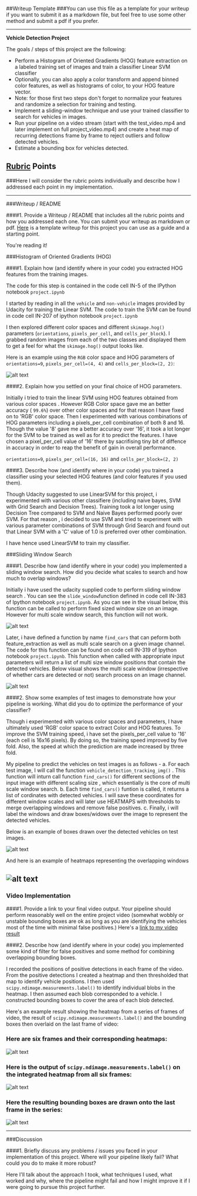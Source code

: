 ##Writeup Template
###You can use this file as a template for your writeup if you want to submit it as a markdown file, but feel free to use some other method and submit a pdf if you prefer.

---

**Vehicle Detection Project**

The goals / steps of this project are the following:

* Perform a Histogram of Oriented Gradients (HOG) feature extraction on a labeled training set of images and train a classifier Linear SVM classifier
* Optionally, you can also apply a color transform and append binned color features, as well as histograms of color, to your HOG feature vector. 
* Note: for those first two steps don't forget to normalize your features and randomize a selection for training and testing.
* Implement a sliding-window technique and use your trained classifier to search for vehicles in images.
* Run your pipeline on a video stream (start with the test_video.mp4 and later implement on full project_video.mp4) and create a heat map of recurring detections frame by frame to reject outliers and follow detected vehicles.
* Estimate a bounding box for vehicles detected.

[//]: # (Image References)
[image1]: ./examples/car_not_car.png
[image2]: ./examples/HOG_example.jpg
[image3]: ./examples/sliding_windows.jpg
[image4]: ./examples/sliding_window.jpg
[image5]: ./examples/bboxes_and_heat.png
[image6]: ./examples/labels_map.png
[image7]: ./examples/output_bboxes.png

[image8]: ./output_images/HOG_image.png
[image9]: ./output_images/car_detection_test_images.png
[image10]: ./output_images/heatmap_test_images.png
[image11]: ./output_images/multiscale_windows.png
[image12]: ./output_images/sliding_window.png


[video1]: ./project_video_output.mp4

## [Rubric](https://review.udacity.com/#!/rubrics/513/view) Points
###Here I will consider the rubric points individually and describe how I addressed each point in my implementation.  

---
###Writeup / README

####1. Provide a Writeup / README that includes all the rubric points and how you addressed each one.  You can submit your writeup as markdown or pdf.  [Here](https://github.com/udacity/CarND-Vehicle-Detection/blob/master/writeup_template.md) is a template writeup for this project you can use as a guide and a starting point.  

You're reading it!

###Histogram of Oriented Gradients (HOG)

####1. Explain how (and identify where in your code) you extracted HOG features from the training images.

The code for this step is contained in the  code cell IN-5 of the IPython notebook `project.ipynb`

I started by reading in all the `vehicle` and `non-vehicle` images provided by Udacity for training the Linear SVM. The code to train the SVM can be found in code cell IN-207 of ipython notebook `project.ipynb`


I then explored different color spaces and different `skimage.hog()` parameters (`orientations`, `pixels_per_cell`, and `cells_per_block`).  I grabbed random images from each of the two classes and displayed them to get a feel for what the `skimage.hog()` output looks like.

Here is an example using the `RGB` color space and HOG parameters of `orientations=9`, `pixels_per_cell=(4, 4)` and `cells_per_block=(2, 2)`:


![alt text][image8]

####2. Explain how you settled on your final choice of HOG parameters.

Initially i tried to train the linear SVM using HOG features obtained from various color spaces . However RGB Color space gave me an better accuracy ( `99.6%`) over other color spaces and for that reason I have fixed on to 'RGB' color space. Then I experimented with various combinations of HOG parameters including a pixels_per_cell combination of both 8 and 16. Though the value '8' gave me a better accuracy over '16', it took a lot longer for the SVM to be trained as well as for it to predict the features. I have chosen a pixel_per_cell value of '16' there by sacrifising tiny bit of diffence in accuracy in order to reap the benefit of gain in overall performance.

  `orientations=9`, `pixels_per_cell=(16, 16)` and `cells_per_block=(2, 2)`

####3. Describe how (and identify where in your code) you trained a classifier using your selected HOG features (and color features if you used them).

Though Udacity suggested to use LinearSVM for this project, i  experimented with various other classifiere (including naive bayes, SVM with Grid Search and Decision Trees). Training took a lot longer using Decision Tree compared to SVM and Naive Bayes performed poorly over SVM. For that reason , i decided to use SVM and tried to experiment with various parameter combinations of SVM through Grid Search and found out that Linear SVM with a 'C' value of 1.0 is preferred over other combination.

I have hence used LinearSVM to train my classifier.

###Sliding Window Search

####1. Describe how (and identify where in your code) you implemented a sliding window search.  How did you decide what scales to search and how much to overlap windows?

Initially i have used the udacity supplied code to perform sliding window search . You can see the `slide_window`function defined in code cell IN-383 of Ipython notebook `project.ipynb`.  As you can see in the visual below, this function can be called to perform fixed sized window size on an image. However for multi scale window search, this function will not work. 


![alt text][image12]

Later, i have defined a function by name `find_cars` that can peform both feature_extraction as well as multi scale search on a given image channel. The code for this function can be found on code cell IN-319 of Ipython notebook `project.ipynb`. This function when called with appropriate input parameters will return a list of multi size window positions that contain the detected vehicles. Below visual shows the  multi scale window (irrespective of whether cars are detected or not) search process on an image channel.

![alt text][image11]

####2. Show some examples of test images to demonstrate how your pipeline is working.  What did you do to optimize the performance of your classifier?

Though i experimented with various color spaces and parameters, I have ultimately used 'RGB' color space to extract Color and HOG features. To improve the SVM training speed, i have set the pixels_per_cell value to '16' (each cell is 16x16 pixels). By doing so, the training speed improved by five fold. Also, the speed at which the prediction are made increased by three fold.

My pipeline to predict the vehicles on test images is as follows -
 a. For each test image, I will call the function `vehicle_detection_tracking_img()` . This function will inturn call function `find_cars()` for different sections of the input image with different scaling size , which essentially is the core of multi scale window search.
 b. Each time `find_cars()` funtion is called, it returns a list of cordinates with detected vehicles. I will save these coordinates for different window scales and will later use HEATMAPS with thresholds to  merge overlapping windows and remove false positives.
 c. Finally, i will label the windows and draw boxes/widows over the image to represent the detected vehicles.
 
 Below is an example of boxes drawn over the detected vehicles on test images.

![alt text][image9]

And here is an example of  heatmaps representing the overlapping windows

![alt text][image10]
---

### Video Implementation

####1. Provide a link to your final video output.  Your pipeline should perform reasonably well on the entire project video (somewhat wobbly or unstable bounding boxes are ok as long as you are identifying the vehicles most of the time with minimal false positives.)
Here's a [link to my video result](./project_video.mp4)


####2. Describe how (and identify where in your code) you implemented some kind of filter for false positives and some method for combining overlapping bounding boxes.

I recorded the positions of positive detections in each frame of the video.  From the positive detections I created a heatmap and then thresholded that map to identify vehicle positions.  I then used `scipy.ndimage.measurements.label()` to identify individual blobs in the heatmap.  I then assumed each blob corresponded to a vehicle.  I constructed bounding boxes to cover the area of each blob detected.  

Here's an example result showing the heatmap from a series of frames of video, the result of `scipy.ndimage.measurements.label()` and the bounding boxes then overlaid on the last frame of video:

### Here are six frames and their corresponding heatmaps:

![alt text][image5]

### Here is the output of `scipy.ndimage.measurements.label()` on the integrated heatmap from all six frames:
![alt text][image6]

### Here the resulting bounding boxes are drawn onto the last frame in the series:
![alt text][image7]



---

###Discussion

####1. Briefly discuss any problems / issues you faced in your implementation of this project.  Where will your pipeline likely fail?  What could you do to make it more robust?

Here I'll talk about the approach I took, what techniques I used, what worked and why, where the pipeline might fail and how I might improve it if I were going to pursue this project further.  

